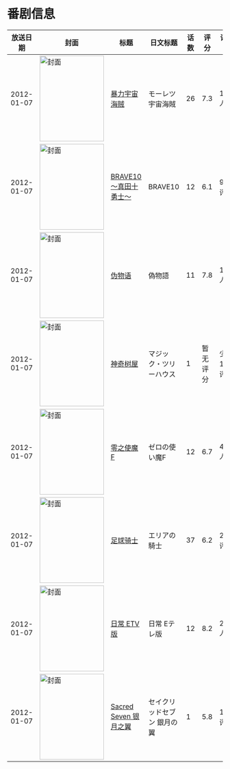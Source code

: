 # 番剧信息

|放送日期|封面|标题|日文标题|话数|评分|评分人数|
|---|---|---|---|---|---|---|
|2012-01-07|<img src="//lain.bgm.tv/pic/cover/c/a8/62/10462_ivA4u.jpg" alt="封面" style="width:150px;height:200px;object-fit:cover;">|[暴力宇宙海贼](https://bangumi.tv/subject/10462)|モーレツ宇宙海賊|26|7.3|1421人评分|
|2012-01-07|<img src="//lain.bgm.tv/pic/cover/c/14/9a/20114_N4NnR.jpg" alt="封面" style="width:150px;height:200px;object-fit:cover;">|[BRAVE10～真田十勇士～](https://bangumi.tv/subject/20114)|BRAVE10|12|6.1|967人评分|
|2012-01-07|<img src="//lain.bgm.tv/pic/cover/c/8e/28/23161_y2AEb.jpg" alt="封面" style="width:150px;height:200px;object-fit:cover;">|[伪物语](https://bangumi.tv/subject/23161)|偽物語|11|7.8|12318人评分|
|2012-01-07|<img src="//lain.bgm.tv/pic/cover/c/f6/ae/24589_ilysZ.jpg" alt="封面" style="width:150px;height:200px;object-fit:cover;">|[神奇树屋](https://bangumi.tv/subject/24589)|マジック・ツリーハウス|1|暂无评分|少于10人评分|
|2012-01-07|<img src="//lain.bgm.tv/pic/cover/c/c4/9b/25823_RgPyZ.jpg" alt="封面" style="width:150px;height:200px;object-fit:cover;">|[零之使魔F](https://bangumi.tv/subject/25823)|ゼロの使い魔F|12|6.7|4225人评分|
|2012-01-07|<img src="//lain.bgm.tv/pic/cover/c/d2/52/26229_7lgMv.jpg" alt="封面" style="width:150px;height:200px;object-fit:cover;">|[足球骑士](https://bangumi.tv/subject/26229)|エリアの騎士|37|6.2|247人评分|
|2012-01-07|<img src="//lain.bgm.tv/pic/cover/c/19/6b/28205_AAqG1.jpg" alt="封面" style="width:150px;height:200px;object-fit:cover;">|[日常 ETV版](https://bangumi.tv/subject/28205)|日常 Eテレ版|12|8.2|2085人评分|
|2012-01-07|<img src="//lain.bgm.tv/pic/cover/c/c2/19/31418_OYe2a.jpg" alt="封面" style="width:150px;height:200px;object-fit:cover;">|[Sacred Seven 银月之翼](https://bangumi.tv/subject/31418)|セイクリッドセブン 銀月の翼|1|5.8|137人评分|
